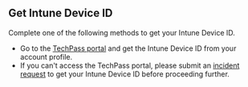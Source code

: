 ## Get Intune Device ID

Complete one of the following methods to get your Intune Device ID.

- Go to the [TechPass portal](https://portal.techpass.gov.sg/secure/account/profile) and get the Intune Device ID from your account profile.<br>
- If you can't access the TechPass portal, please submit an [incident request](https://go.gov.sg/techpass-sr) to get your Intune Device ID before proceeding further.

